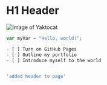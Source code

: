# H1 Header

![Image of Yaktocat](https://octodex.github.com/images/yaktocat.png)

```javascript
var myVar = "Hello, world!";

- [ ] Turn on GitHub Pages
- [ ] Outline my portfolio
- [ ] Introduce myself to the world


'added header to page'
